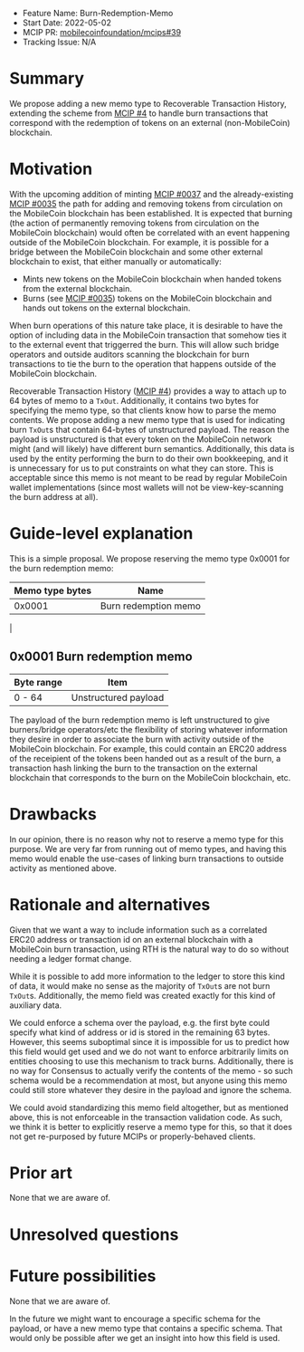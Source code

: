 - Feature Name: Burn-Redemption-Memo
- Start Date: 2022-05-02
- MCIP PR: [mobilecoinfoundation/mcips#39](https://github.com/mobilecoinfoundation/mcips/pull/39)
- Tracking Issue: N/A

# Summary
[summary]: #summary

We propose adding a new memo type to Recoverable Transaction History, extending the scheme from [MCIP #4](0004-recoverable-transaction-history.md) to handle burn transactions that correspond with the redemption of tokens on an external (non-MobileCoin) blockchain.


# Motivation
[motivation]: #motivation

With the upcoming addition of minting [MCIP #0037](https://github.com/mobilecoinfoundation/mcips/pull/37/) and the already-existing [MCIP #0035](0035-verifiable-burning.md) the path for adding and removing tokens from circulation on the MobileCoin blockchain has been established.
It is expected that burning (the action of permanently removing tokens from circulation on the MobileCoin blockchain) would often be correlated with an event happening outside of the MobileCoin blockchain. For example, it is possible for a bridge between the MobileCoin blockchain and some other external blockchain to exist, that either manually or automatically:
* Mints new tokens on the MobileCoin blockchain when handed tokens from the external blockchain.
* Burns (see [MCIP #0035](0035-verifiable-burning.md)) tokens on the MobileCoin blockchain and hands out tokens on the external blockchain.

When burn operations of this nature take place, it is desirable to have the option of including data in the MobileCoin transaction that somehow ties it to the external event that triggerred the burn. This will allow such bridge operators and outside auditors scanning the blockchain for burn transactions to tie the burn to the operation that happens outside of the MobileCoin blockchain.

Recoverable Transaction History ([MCIP #4](0004-recoverable-transaction-history.md)) provides a way to attach up to 64 bytes of memo to a `TxOut`. Additionally, it contains two bytes for specifying the memo type, so that clients know how to parse the memo contents. We propose adding a new memo type that is used for indicating burn `TxOut`s that contain 64-bytes of unstructured payload. The reason the payload is unstructured is that every token on the MobileCoin network might (and will likely) have different burn semantics. Additionally, this data is used by the entity performing the burn to do their own bookkeeping, and it is unnecessary for us to put constraints on what they can store. This is acceptable since this memo is not meant to be read by regular MobileCoin wallet implementations (since most wallets will not be view-key-scanning the burn address at all).


# Guide-level explanation
[guide-level-explanation]: #guide-level-explanation


This is a simple proposal. We propose reserving the memo type 0x0001 for the burn redemption memo:

| Memo type bytes | Name                                              |
| -----------     | -----------                                       |
| 0x0001          | Burn redemption memo                              |
|

## 0x0001 Burn redemption memo

| Byte range | Item |
| ---------- | ---- |
| 0 - 64     | Unstructured payload  |

The payload of the burn redemption memo is left unstructured to give burners/bridge operators/etc the flexibility of storing whatever information they desire in order to associate the burn with activity outside of the MobileCoin blockchain. For example, this could contain an ERC20 address of the receipient of the tokens been handed out as a result of the burn, a transaction hash linking the burn to the transaction on the external blockchain that corresponds to the burn on the MobileCoin blockchain, etc.

# Drawbacks
[drawbacks]: #drawbacks

In our opinion, there is no reason why not to reserve a memo type for this purpose. We are very far from running out of memo types, and having this memo would enable the use-cases of linking burn transactions to outside activity as mentioned above.

# Rationale and alternatives
[rationale-and-alternatives]: #rationale-and-alternatives

Given that we want a way to include information such as a correlated ERC20 address or transaction id on an external blockchain with a MobileCoin burn transaction, using RTH is the natural way to do so without needing a ledger format change.

While it is possible to add more information to the ledger to store this kind of data, it would make no sense as the majority of `TxOut`s are not burn `TxOut`s. Additionally, the memo field was created exactly for this kind of auxiliary data.

We could enforce a schema over the payload, e.g. the first byte could specify what kind of address or id is stored in the remaining 63 bytes. However, this seems suboptimal since it is impossible for us to predict how this field would get used and we do not want to enforce arbitrarily limits on entities choosing to use this mechanism to track burns. Additionally, there is no way for Consensus to actually verify the contents of the memo - so such schema would be a recommendation at most, but anyone using this memo could still store whatever they desire in the payload and ignore the schema.

We could avoid standardizing this memo field altogether, but as mentioned above, this is not enforceable in the transaction validation code. As such, we think it is better to explicitly reserve a memo type for this, so that it does not get re-purposed by future MCIPs or properly-behaved clients.


# Prior art
[prior-art]: #prior-art

None that we are aware of.

# Unresolved questions
[unresolved-questions]: #unresolved-questions

# Future possibilities

None that we are aware of.

[future-possibilities]: #future-possibilities

In the future we might want to encourage a specific schema for the payload, or have a new memo type that contains a specific schema. That would only be possible after we get an insight into how this field is used.
